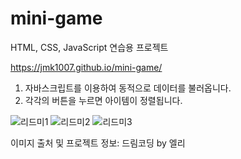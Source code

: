 # mini-game
 
HTML, CSS, JavaScript 연습용 프로젝트

https://jmk1007.github.io/mini-game/

1. 자바스크립트를 이용하여 동적으로 데이터를 불러옵니다.
2. 각각의 버튼을 누르면 아이템이 정렬됩니다.

![리드미1](https://user-images.githubusercontent.com/67947887/90254626-0804cf80-de7e-11ea-921f-ac535c165323.png)
![리드미2](https://user-images.githubusercontent.com/67947887/90254627-0935fc80-de7e-11ea-9dcd-3bc18fa8ef60.png)
![리드미3](https://user-images.githubusercontent.com/67947887/90254629-0935fc80-de7e-11ea-9220-bdd6f2d29440.png)

이미지 출처 및 프로젝트 정보: 드림코딩 by 엘리
